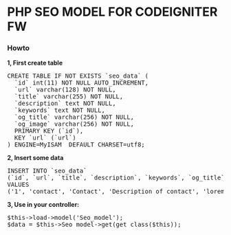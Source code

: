 # PHP SEO MODEL FOR CODEIGNITER FW

<h3>Howto</h3>

<b>1, First create table</b>
<pre>
CREATE TABLE IF NOT EXISTS `seo_data` (
  `id` int(11) NOT NULL AUTO_INCREMENT,
  `url` varchar(128) NOT NULL,
  `title` varchar(255) NOT NULL,
  `description` text NOT NULL,
  `keywords` text NOT NULL,
  `og_title` varchar(256) NOT NULL,
  `og_image` varchar(256) NOT NULL,
  PRIMARY KEY (`id`),
  KEY `url` (`url`)
) ENGINE=MyISAM  DEFAULT CHARSET=utf8;
</pre>

<b>2, Insert some data</b>
<pre>
INSERT INTO `seo_data` 
(`id`, `url`, `title`, `description`, `keywords`, `og_title`, `og_image`) 
VALUES 
('1', 'contact', 'Contact', 'Description of contact', 'lorem, ipsum', 'Contact', 'https://9to5google.files.wordpress.com/2014/10/google-building.jpg?w=704');
</pre>

<b>3, Use in your controller:</b>
<pre>
$this->load->model('Seo_model');
$data = $this->Seo_model->get(get_class($this));
</pre>
